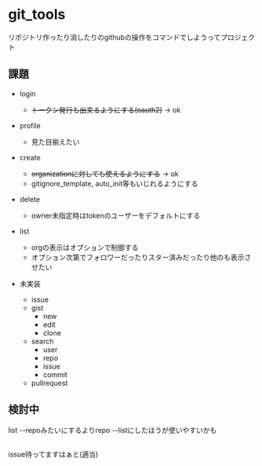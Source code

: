 # git_tools
リポジトリ作ったり消したりのgithubの操作をコマンドでしようってプロジェクト


## 課題
- login
	- ~~トークン発行も出来るようにする(oauth2)~~ -> ok

- profile
	- 見た目揃えたい

- create
	- ~~organizationに対しても使えるようにする~~ -> ok
	- gitignore_template, auto_init等もいじれるようにする

- delete
	- owner未指定時はtokenのユーザーをデフォルトにする

- list
	- orgの表示はオプションで制御する
	- オプション次第でフォロワーだったりスター済みだったり他のも表示させたい


- 未実装
	- issue
	- gist
		- new
		- edit
		- clone
	- search
		- user
		- repo
		- issue
		- commit
	- pullrequest


## 検討中
list --repoみたいにするよりrepo --listにしたほうが使いやすいかも

##
issue待ってますはぁと(適当)
